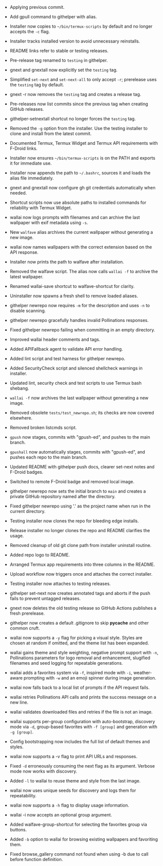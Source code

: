 - Applying previous commit.
- Add gpull command to githelper with alias.
- Installer now copies to `~/bin/termux-scripts` by default and no longer
  accepts the `-c` flag.
- Installer tracks installed version to avoid unnecessary reinstalls.
- README links refer to stable or testing releases.
- Pre-release tag renamed to `testing` in githelper.
- gnext and gnextall now explicitly set the `testing` tag.
- Simplified `set-next` and `set-next-all` to only accept `-r`; prerelease uses
  the `testing` tag by default.
- gnext -r now removes the `testing` tag and creates a release tag.
- Pre-releases now list commits since the previous tag when creating GitHub releases.
- githelper-setnextall shortcut no longer forces the `testing` tag.
- Removed the `-g` option from the installer. Use the testing installer to clone and install from the latest commit.
- Documented Termux, Termux Widget and Termux API requirements with F-Droid links.
- Installer now ensures `~/bin/termux-scripts` is on the PATH and exports it for immediate use.
- Installer now appends the path to `~/.bashrc`, sources it and loads the alias file immediately.

- gnext and gnextall now configure gh git credentials automatically when needed.

- Shortcut scripts now use absolute paths to installed commands for reliability with Termux Widget.
- wallai now logs prompts with filenames and can archive the last wallpaper with exif metadata using `-s`.
- New `walfave` alias archives the current wallpaper without generating a new image.
- wallai now names wallpapers with the correct extension based on the API response.
- Installer now prints the path to walfave after installation.

- Removed the walfave script. The alias now calls `wallai -f` to archive the
  latest wallpaper.

- Renamed wallai-save shortcut to walfave-shortcut for clarity.
- Uninstaller now spawns a fresh shell to remove loaded aliases.
- githelper newrepo now requires `-m` for the description and uses `-n` to disable scanning.
- githelper newrepo gracefully handles invalid Pollinations responses.
- Fixed githelper newrepo failing when committing in an empty directory.
- Improved wallai header comments and tags.
- Added APIFallback agent to validate API error handling.
- Added lint script and test harness for githelper newrepo.
- Added SecurityCheck script and silenced shellcheck warnings in installer.
- Updated lint, security check and test scripts to use Termux bash shebang.
- `wallai -f` now archives the last wallpaper without generating a new image.
- Removed obsolete `tests/test_newrepo.sh`; its checks are now covered elsewhere.
- Removed broken listcmds script.
- `gpush` now stages, commits with "gpush-ed", and pushes to the main branch.
- `gpushall` now automatically stages, commits with "gpush-ed", and pushes each repo to the main branch.
- Updated README with githelper push docs, clearer set-next notes and F-Droid badges.
- Switched to remote F-Droid badge and removed local image.
- githelper newrepo now sets the initial branch to `main` and creates a private GitHub repository named after the directory.
- Fixed githelper newrepo using '.' as the project name when run in the current directory.
- Testing installer now clones the repo for bleeding edge installs.
- Release installer no longer clones the repo and README clarifies the usage.
- Removed cleanup of old git clone path from installer uninstall routine.
- Added repo logo to README.
- Arranged Termux app requirements into three columns in the README.
- Upload workflow now triggers once and attaches the correct installer.
- Testing installer now attaches to testing releases.
- githelper set-next now creates annotated tags and aborts if the push fails to prevent untagged releases.
- gnext now deletes the old testing release so GitHub Actions publishes a fresh prerelease.
- githelper now creates a default .gitignore to skip __pycache__ and other common cruft.
- wallai now supports a `-y` flag for picking a visual style. Styles are chosen at random if omitted, and the theme list has been expanded.
- wallai gains theme and style weighting, negative prompt support with `-n`,
  Pollinations parameters for logo removal and enhancement, slugified filenames
  and seed logging for repeatable generations.
- wallai adds a favorites system via `-f`, inspired mode with `-i`,
  weather-aware prompting with `-w` and an emoji spinner during image generation.
- wallai now falls back to a local list of prompts if the API request fails.
- wallai retries Pollinations API calls and prints the success message on a new line.
- wallai validates downloaded files and retries if the file is not an image.
- wallai supports per-group configuration with auto-bootstrap, discovery mode via `-d`,
  group-based favorites with `-f [group]` and generation with `-g [group]`.
- Config bootstrapping now includes the full list of default themes and styles.
- wallai now supports a -v flag to print API URLs and responses.
- Fixed `-d` erroneously consuming the next flag as its argument. Verbose mode now works with discovery.
- Added `-l` to wallai to reuse theme and style from the last image.
- wallai now uses unique seeds for discovery and logs them for repeatability.
- wallai now supports a `-h` flag to display usage information.
- wallai -i now accepts an optional group argument.
- Added walfave-group-shortcut for selecting the favorites group via buttons.
- Added `-b` option to wallai for browsing existing wallpapers and favoriting them.

- Fixed browse_gallery command not found when using -b due to call before function definition.
